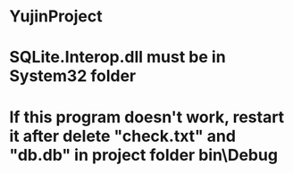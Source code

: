 # YujinProject
# SQLite.Interop.dll must be in System32 folder
# If this program doesn't work, restart it after delete "check.txt" and "db.db" in project folder bin\Debug
